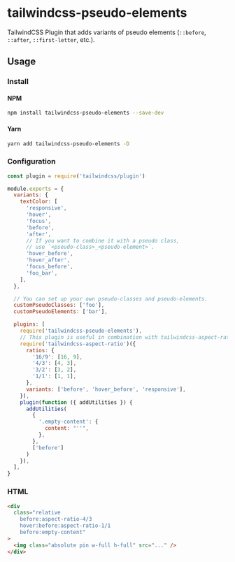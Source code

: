 # tailwindcss-pseudo-elements

TailwindCSS Plugin that adds variants of pseudo elements (`::before`, `::after`, `::first-letter`, etc.).

## Usage

### Install

#### NPM

```sh
npm install tailwindcss-pseudo-elements --save-dev
```

#### Yarn

```sh
yarn add tailwindcss-pseudo-elements -D
```

### Configuration

```js
const plugin = require('tailwindcss/plugin')

module.exports = {
  variants: {
    textColor: [
      'responsive',
      'hover',
      'focus',
      'before',
      'after',
      // If you want to combine it with a pseudo class,
      // use `<pseudo-class>_<pseudo-element>`.
      'hover_before',
      'hover_after',
      'focus_before',
      'foo_bar',
    ],
  },

  // You can set up your own pseudo-classes and pseudo-elements.
  customPseudoClasses: ['foo'],
  customPseudoElements: ['bar'],

  plugins: [
    require('tailwindcss-pseudo-elements'),
    // This plugin is useful in combination with tailwindcss-aspect-ratio.
    require('tailwindcss-aspect-ratio')({
      ratios: {
        '16/9': [16, 9],
        '4/3': [4, 3],
        '3/2': [3, 2],
        '1/1': [1, 1],
      },
      variants: ['before', 'hover_before', 'responsive'],
    }),
    plugin(function ({ addUtilities }) {
      addUtilities(
        {
          '.empty-content': {
            content: "''",
          },
        },
        ['before']
      )
    }),
  ],
}
```

### HTML

```html
<div
  class="relative
    before:aspect-ratio-4/3
    hover:before:aspect-ratio-1/1
    before:empty-content"
>
  <img class="absolute pin w-full h-full" src="..." />
</div>
```
